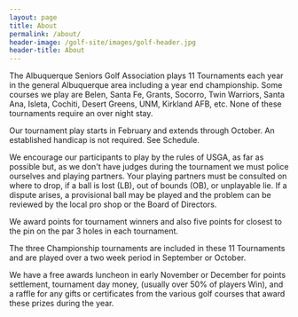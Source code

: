 ```yaml
---
layout: page
title: About
permalink: /about/
header-image: /golf-site/images/golf-header.jpg
header-title: About
---
```

The Albuquerque Seniors Golf Association plays 11 Tournaments each year in the general Albuquerque area including a year end championship. Some courses we play are Belen, Santa Fe, Grants, Socorro, Twin Warriors, Santa Ana, Isleta, Cochiti, Desert Greens, UNM, Kirkland AFB, etc. None of these tournaments require an over night stay.

Our tournament play starts in February and extends through October. An established handicap is not required. See Schedule.

We encourage our participants to play by the rules of USGA, as far as possible but, as we don't have judges during the tournament we must police ourselves and playing partners. Your playing partners must be consulted on where to drop, if a ball is lost (LB), out of bounds (OB), or unplayable lie. If a dispute arises, a provisional ball may be played and the problem can be reviewed by the local pro shop or the Board of Directors.

We award points for tournament winners and also five points for closest to the pin on the par 3 holes in each tournament.

The three Championship tournaments are included in these 11 Tournaments and are played over a two week period in September or October.

We have a free awards luncheon in early November or December for points settlement, tournament day money, (usually over 50% of players Win), and a raffle for any gifts or certificates from the various golf courses that award these prizes during the year.
